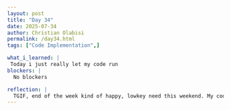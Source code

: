 ```yaml
---
layout: post
title: "Day 34"
date: 2025-07-34
author: Christian Olabisi
permalink: /day34.html
tags: ["Code Implementation",]

what_i_learned: |
 Today i just really let my code run 
blockers: |
  No blockers

reflection: |
  TGIF, end of the week kind of happy, lowkey need this weekend. My code this past week has been running slower, and I haven't been able to see the results of my code. Meaning I haven't been able to see if the things I have implemented this week have improved my accuracy or not. Although today I was able to get a better GPU, so over the weekend I'm going to run my code, and I expect to be able to see results before the start of next week. Hopefully, my accuracy has increased, and my code has improved.
---
```

